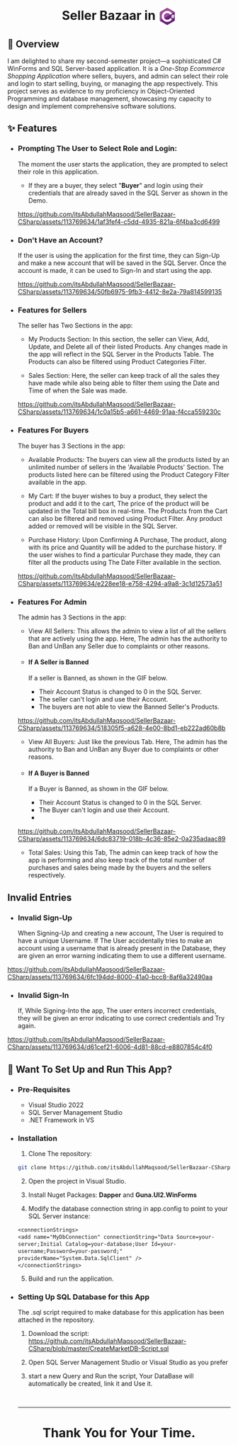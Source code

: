 <h1 align="center"> Seller Bazaar in <img align="center" src="https://raw.githubusercontent.com/devicons/devicon/master/icons/csharp/csharp-original.svg" alt="csharp" width="40" height="40"/> </h1>

## 🎢 Overview

I am delighted to share my second-semester project—a sophisticated C# WinForms and SQL Server-based application. It is a *One-Stop Ecommerce Shopping Application* where sellers, buyers, and admin can select their role and login to start selling, buying, or managing the app respectively. This project serves as evidence to my proficiency in Object-Oriented Programming and database management, showcasing my capacity to design and implement comprehensive software solutions.

## ✨ Features

- ### Prompting The User to Select Role and Login:

  The moment the user starts the application, they are prompted to select their role in this application.
  
  - If they are a buyer, they select "**Buyer**" and login using their credentials that are already saved in the SQL Server as shown in the Demo.
  

  https://github.com/itsAbdullahMaqsood/SellerBazaar-CSharp/assets/113769634/1af3fef4-c5dd-4935-821a-6f4ba3cd6499

- ### Don't Have an Account?

  If the user is using the application for the first time, they can Sign-Up and make a new account that will be saved in the SQL Server. Once the account is made, it can be used to Sign-In and start using the app.
  
  https://github.com/itsAbdullahMaqsood/SellerBazaar-CSharp/assets/113769634/50fb6975-9fb3-4412-8e2a-79a814599135

- ### Features for Sellers

  The seller has Two Sections in the app:
  
  - My Products Section: In this section, the seller can View, Add, Update, and Delete all of their listed Products. Any changes made in the app will reflect in the SQL Server in the Products Table. The Products can also be filtered using Product Categories Filter.
  
  - Sales Section: Here, the seller can keep track of all the sales they have made while also being able to filter them using the Date and Time of when the Sale was made.

  https://github.com/itsAbdullahMaqsood/SellerBazaar-CSharp/assets/113769634/1c0a15b5-a661-4469-91aa-f4cca559230c

- ### Features For Buyers

  The buyer has 3 Sections in the app:

  - Available Products: The buyers can view all the products listed by an unlimited number of sellers in the 'Available Products' Section. The products listed here can be filtered using the Product Category Filter available in the app.
    
  - My Cart: If the buyer wishes to buy a product, they select the product and add it to the cart, The price of the product will be updated in the Total bill box in real-time. The Products from the Cart can also be filtered and removed using Product Filter. Any product added or removed will be visible in the SQL Server.
 
  - Purchase History: Upon Confirming A Purchase, The product, along with its price and Quantity will be added to the purchase history. If the user wishes to find a particular Purchase they made, they can filter all the products using The Date Filter available in the section.

  https://github.com/itsAbdullahMaqsood/SellerBazaar-CSharp/assets/113769634/e228ee18-e758-4294-a9a8-3c1d12573a51

- ### Features For Admin

    The admin has 3 Sections in the app:

    - View All Sellers: This allows the admin to view a list of all the sellers that are actively using the app. Here, The admin has the authority to Ban and UnBan any Seller due to complaints or other reasons.

    - #### If A Seller is Banned

         If a seller is Banned, as shown in the GIF below.
         - Their Account Status is changed to 0 in the SQL Server.
         - The seller can't login and use their Account.
         - The buyers are not able to view the Banned Seller's Products.

  https://github.com/itsAbdullahMaqsood/SellerBazaar-CSharp/assets/113769634/518305f5-a628-4e00-8bd1-eb222ad60b8b

    - View All Buyers: Just like the previous Tab. Here, The admin has the authority to Ban and UnBan any Buyer due to complaints or other reasons.
    
    - #### If A Buyer is Banned

         If a Buyer is Banned, as shown in the GIF below.
         - Their Account Status is changed to 0 in the SQL Server.
         - The Buyer can't login and use their Account.
         - 
  https://github.com/itsAbdullahMaqsood/SellerBazaar-CSharp/assets/113769634/6dc83719-018b-4c36-85e2-0a235adaac89

    - Total Sales: Using this Tab, The admin can keep track of how the app is performing and also keep track of the total number of purchases and sales being made by the buyers and the sellers respectively.

## Invalid Entries

- ### Invalid Sign-Up

    When Signing-Up and creating a new account, The User is required to have a unique Username. If The User accidentally tries to make an account using a username that is already present in the Database, they are given an error warning indicating them to use a different username.

https://github.com/itsAbdullahMaqsood/SellerBazaar-CSharp/assets/113769634/6fc194dd-8000-41a0-bcc8-8af6a32490aa

- ### Invalid Sign-In

    If, While Signing-Into the app, The user enters incorrect credentials, they will be given an error indicating to use correct credentials and Try again.

https://github.com/itsAbdullahMaqsood/SellerBazaar-CSharp/assets/113769634/d61cef21-6006-4d81-88cd-e8807854c4f0


## 🚀 Want To Set Up and Run This App?

- ### Pre-Requisites

  - Visual Studio 2022
  - SQL Server Management Studio
  - .NET Framework in VS

- ### Installation

  1. Clone The repository:
  ``` bash
  git clone https://github.com/itsAbdullahMaqsood/SellerBazaar-CSharp.git
  ```

  2. Open the project in Visual Studio.

  3. Install Nuget Packages: **Dapper** and **Guna.UI2.WinForms**

  4. Modify the database connection string in app.config to point to your SQL Server instance:
  ```
  <connectionStrings>
  <add name="MyDbConnection" connectionString="Data Source=your-server;Initial Catalog=your-database;User Id=your-       
  username;Password=your-password;" providerName="System.Data.SqlClient" />
  </connectionStrings>
  ```

  5. Build and run the application.

 - ### Setting Up SQL Database for this App

    The .sql script required to make database for this application has been attached in the repository.

    1. Download the script: https://github.com/itsAbdullahMaqsood/SellerBazaar-CSharp/blob/master/CreateMarketDB-Script.sql

    2. Open SQL Server Management Studio or Visual Studio as you prefer
   
    3.  start a new Query and Run the script, Your DataBase will automatically be created, link it and Use it.

   <br><hr>
  <h1 align="center">Thank You for Your Time.</h1> 

